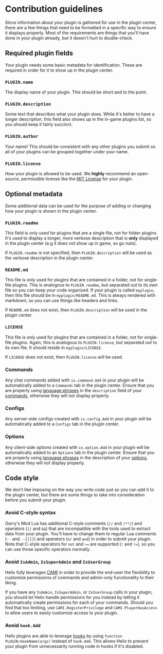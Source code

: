 # Contribution guidelines
Since information about your plugin is gathered for use in the plugin center, there are a few things that need to be formatted in a specific way to ensure it displays properly. Most of the requirements are things that you'll have done in your plugin already, but it doesn't hurt to double-check.

## Required plugin fields
Your plugin needs some basic metadata for identification. These are required in order for it to show up in the plugin center.

### `PLUGIN.name`
The display name of your plugin. This should be short and to the point.

### `PLUGIN.description`
Some text that describes what your plugin does. While it's better to have a longer description, this field also shows up in the in-game plugins list, so you should keep it fairly succinct.

### `PLUGIN.author`
Your name! This should be consistent with any other plugins you submit so all of your plugins can be grouped together under your name.

### `PLUGIN.license`
How your plugin is allowed to be used. We **highly** recommend an open-source, permissible license like the [MIT License](https://opensource.org/licenses/MIT) for your plugin.

## Optional metadata
Some additional data can be used for the purpose of adding or changing how your plugin is shown in the plugin center.

### `PLUGIN.readme`
This field is only used for plugins that are a single file, not for folder plugins. It's used to display a longer, more verbose description that is **only** displayed in the plugin center (e.g it does not show up in game, so go nuts).

If `PLUGIN.readme` is not specified, then `PLUGIN.description` will be used as the verbose description in the plugin center.

### `README.md`
This file is only used for plugins that are contained in a folder, not for single-file plugins. This is analogous to `PLUGIN.readme`, but separated out to its own file so you can keep your code organized. If your plugin is called `myplugin`, then this file should be in `myplugin/README.md`. This is always rendered with markdown, so you can use things like headers and links.

If `README.md` does not exist, then `PLUGIN.description` will be used in the plugin center.

### `LICENSE`
This file is only used for plugins that are contained in a folder, not for single-file plugins. Again, this is analogous to `PLUGIN.license`, but separated out to its own file. It should reside in `myplugin/LICENSE`.

If `LICENSE` does not exist, then `PLUGIN.license` will be used.

### Commands
Any chat commands added with `ix.command.Add` in your plugin will be automatically added to a `Commands` tab in the plugin center. Ensure that you are properly using [language phrases](https://docs.gethelix.co/libraries/ix.lang.html) in the `description` field of your [commands](https://docs.gethelix.co/libraries/ix.command.html#CommandStructure), otherwise they will not display properly.

### Configs
Any server-side configs created with `ix.config.Add` in your plugin will be automatically added to a `Configs` tab in the plugin center.

### Options
Any client-side options created with `ix.option.Add` in your plugin will be automatically added to an `Options` tab in the plugin center. Ensure that you are properly using [language phrases](https://docs.gethelix.co/libraries/ix.lang.html) in the description of your [options](https://docs.gethelix.co/libraries/ix.option.html#OptionStructure), otherwise they will not display properly.

## Code style
We don't like imposing on the way you write code just so you can add it to the plugin center, but there are some things to take into consideration before you submit your plugin.

### Avoid C-style syntax
Garry's Mod Lua has additional C-style comments (`//` and `/**/`) and operators (`||` and `&&`) that are incompatible with the tools used to extract data from your plugin. You'll have to change them to regular Lua comments (`--` and `--[[]]`) and operators (`or` and `and`) in order to submit your plugin. Note that C-style operators for `not` and `~=` are supported (`!` and `!=`), so you can use those specific operators normally.

### Avoid `IsAdmin`, `IsSuperAdmin` and `IsUserGroup`
Helix fully leverages [CAMI](https://github.com/glua/CAMI) in order to provide the end-user the flexibility to customize permissions of commands and admin-only functionality to their liking.

If you have any `IsAdmin`, `IsSuperAdmin`, or `IsUserGroup` calls in your plugin, you should let Helix handle permissions for you instead by letting it automatically create permissions for each of your commands. Should you find that too limiting, use `CAMI.RegisterPrivilege` and `CAMI.PlayerHasAccess` to allow users to easily customize access to your plugin.

### Avoid `hook.Add`
Helix plugins are able to leverage [hooks](https://docs.gethelix.co/hooks/Plugin.html) by using `function PLUGIN:HookName(args)` instead of `hook.Add`. This allows Helix to prevent your plugin from unnecessarily running code in hooks if it's disabled.
